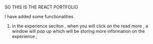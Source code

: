 SO THIS IS THE REACT PORTFOLIO 

I have added some functionalities 

1. in the experience seciton , when you will click on the read more , a window will pop up which will
   be storing more information on the experience ; 